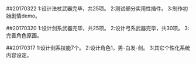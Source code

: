 ##20170322
1:设计法杖武器完毕，共25项。
2:测试部分实用性插件。
3:制作初始剧情demo。

##20170320
1:设计剑系武器完毕，共25项。
2:设计弓系武器完毕，共30项。
3:完善角色原画。

##20170317
1:设计剑系技能7个。
2:设计角色1，男-白发-剑。
3:其它个性化系统内容设定。
